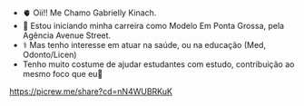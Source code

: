 - 🫀 Oii!! Me Chamo Gabrielly Kinach.
- 👠 Estou iniciando minha carreira como Modelo Em Ponta Grossa, pela Agência Avenue Street.
- ⚕ Mas tenho interesse em atuar na saúde, ou na educação (Med, Odonto/Licen)
- Tenho muito costume de ajudar estudantes com estudo, contribuição ao mesmo foco que eu🙂


<!---
gabriellykinach/gabriellykinach is a ✨ special ✨ repository because its `README.md` (this file) appears on your GitHub profile.
You can click the Preview link to take a look at your changes.
--->






















https://picrew.me/share?cd=nN4WUBRKuK

